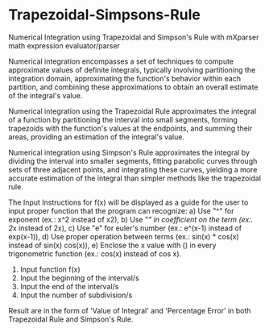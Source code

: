 # Trapezoidal-Simpsons-Rule
Numerical Integration using Trapezoidal and Simpson's Rule with mXparser math expression evaluator/parser

Numerical integration encompasses a set of techniques to compute approximate values of definite integrals, typically involving partitioning the integration domain, approximating the function's behavior within each partition, and combining these approximations to obtain an overall estimate of the integral's value.

Numerical integration using the Trapezoidal Rule approximates the integral of a function by partitioning the interval into small segments, forming trapezoids with the function's values at the endpoints, and summing their areas, providing an estimation of the integral's value.

Numerical integration using Simpson's Rule approximates the integral by dividing the interval into smaller segments, fitting parabolic curves through sets of three adjacent points, and integrating these curves, yielding a more accurate estimation of the integral than simpler methods like the trapezoidal rule.

The Input Instructions for f(x) will be displayed as a guide for the user to input proper function
that the program can recognize: 
a) Use "^" for exponent (ex.: x^2 instead of x2),
b) Use "*" in coefficient on the term (ex:. 2*x instead of 2x),
c) Use "e" for euler's number (ex.: e^(x-1) instead of exp(x-1)),
d) Use proper operation between terms (ex.: sin(x) * cos(x) instead of sin(x) cos(x)),
e) Enclose the x value with () in every trigonometric function (ex.: cos(x) instead of cos x).

1) Input function f(x)
2) Input the beginning of the interval/s
3) Input the end of the interval/s
4) Input the number of subdivision/s

Result are in the form of 'Value of Integral' and 'Percentage Error' in both Trapezoidal Rule and Simpson's Rule.
